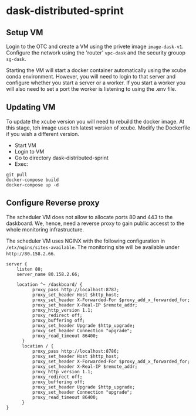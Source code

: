 # dask-distributed-sprint

## Setup VM


Login to the OTC and create a VM using the privete image ```image-dask-v1```. Configure the network 
using the 'router' ```vpc-dask``` and the security grouop ```sg-dask```.


Starting the VM will start a docker container automatically using the xcube conda environment. However, you will need to login to that server and
configure whether you start a server or a worker. If you start a worker you will also need to set a port the 
worker is listening to using the .env file.


## Updating VM

To update the xcube version you will need to rebuild the docker image. At this stage, teh image uses teh latest version of xcube. Modify the Dockerfile 
if you wish a different version.


- Start VM
- Login to VM
- Go to directory dask-distributed-sprint
- Exec: 
```
git pull
docker-compose build
docker-compose up -d
```


## Configure Reverse proxy

The scheduler VM does not allow to allocate ports 80 and 443 to the daskboard. We, hence, need a reverse proxy to gain public accesst to the whole monitoring infrastructure.

The scheduler VM uses NGINX with the following configuration in ```/etx/ngins/sites-available```. The monitoring site
will be available  under ```http://80.158.2.66```.

```
server {
    listen 80;
    server_name 80.158.2.66;

    location ^~ /daskboard/ {
          proxy_pass http://localhost:8787;
          proxy_set_header Host $http_host;
          proxy_set_header X-Forwarded-For $proxy_add_x_forwarded_for;
          proxy_set_header X-Real-IP $remote_addr;
          proxy_http_version 1.1;
          proxy_redirect off;
          proxy_buffering off;
          proxy_set_header Upgrade $http_upgrade;
          proxy_set_header Connection "upgrade";
          proxy_read_timeout 86400;
      }
      location / {
          proxy_pass http://localhost:8786;
          proxy_set_header Host $http_host;
          proxy_set_header X-Forwarded-For $proxy_add_x_forwarded_for;
          proxy_set_header X-Real-IP $remote_addr;
          proxy_http_version 1.1;
          proxy_redirect off;
          proxy_buffering off;
          proxy_set_header Upgrade $http_upgrade;
          proxy_set_header Connection "upgrade";
          proxy_read_timeout 86400;
      }
}
```


